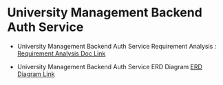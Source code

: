 # University Management Backend Auth Service

- University Management Backend Auth Service Requirement Analysis : [Requirement Analysis Doc Link](https://docs.google.com/document/d/1iN1xcnHgJNNgsRHAICGyzp18tdP2joY3aDR4O9JOXUo/edit?usp=sharing)

- University Management Backend Auth Service ERD Diagram [ERD Diagram Link](https://drive.google.com/file/d/1HIapIjx1rOkBb5MsaQJ0wkius7LA9OE7/view?usp=sharing)
